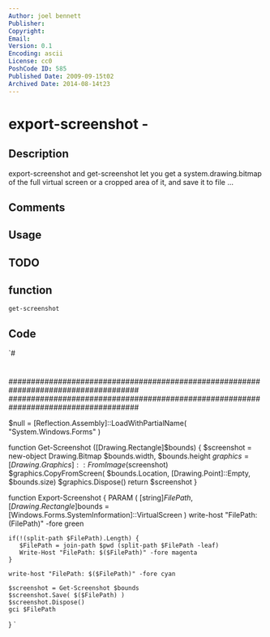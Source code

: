 ```yaml
---
Author: joel bennett
Publisher: 
Copyright: 
Email: 
Version: 0.1
Encoding: ascii
License: cc0
PoshCode ID: 585
Published Date: 2009-09-15t02
Archived Date: 2014-08-14t23
---
```


# export-screenshot - 

## Description

export-screenshot and get-screenshot let you get a system.drawing.bitmap of the full virtual screen or a cropped area of it, and save it to file …

## Comments



## Usage



## TODO



## function

`get-screenshot`

## Code

`#
 #
 #####################################################################################
 #####################################################################################
 
 
 $null = [Reflection.Assembly]::LoadWithPartialName( "System.Windows.Forms" )
 
 function Get-Screenshot ([Drawing.Rectangle]$bounds) {
    $screenshot = new-object Drawing.Bitmap $bounds.width, $bounds.height
    $graphics = [Drawing.Graphics]::FromImage($screenshot)
    $graphics.CopyFromScreen( $bounds.Location, [Drawing.Point]::Empty, $bounds.size)
 	$graphics.Dispose()
    return $screenshot
 }
 
 function Export-Screenshot {
 PARAM (
    [string]$FilePath, 
    [Drawing.Rectangle]$bounds = [Windows.Forms.SystemInformation]::VirtualScreen
 )
    write-host "FilePath: $($FilePath)" -fore green
 
    if(!(split-path $FilePath).Length) { 
       $FilePath = join-path $pwd (split-path $FilePath -leaf)
       Write-Host "FilePath: $($FilePath)" -fore magenta
    }
    
    write-host "FilePath: $($FilePath)" -fore cyan
 
    $screenshot = Get-Screenshot $bounds
    $screenshot.Save( $($FilePath) )
    $screenshot.Dispose()
    gci $FilePath
 }
`

